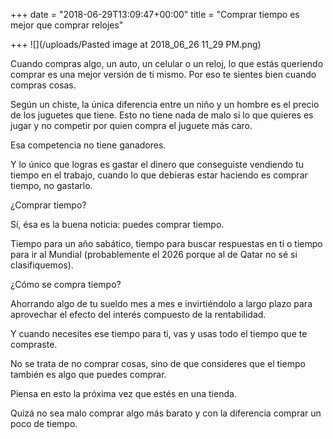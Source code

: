 +++
date = "2018-06-29T13:09:47+00:00"
title = "Comprar tiempo es mejor que comprar relojes"

+++
![](/uploads/Pasted image at 2018_06_26 11_29 PM.png)

Cuando compras algo, un auto, un celular o un reloj, lo que estás queriendo comprar es una mejor versión de ti mismo. Por eso te sientes bien cuando compras cosas.

Según un chiste, la única diferencia entre un niño y un hombre es el precio de los juguetes que tiene. Esto no tiene nada de malo si lo que quieres es jugar y no competir por quien compra el juguete más caro.

Esa competencia no tiene ganadores. 

Y lo único que logras es gastar el dinero que conseguiste vendiendo tu tiempo en el trabajo, cuando lo que debieras estar haciendo es comprar tiempo, no gastarlo.

¿Comprar tiempo? 

Sí, ésa es la buena noticia: puedes comprar tiempo. 

Tiempo para un año sabático, tiempo para buscar respuestas en ti o tiempo para ir al Mundial (probablemente el 2026 porque al de Qatar no sé si clasifiquemos).

¿Cómo se compra tiempo?

Ahorrando algo de tu sueldo mes a mes e invirtiéndolo a largo plazo para aprovechar el efecto del interés compuesto de la rentabilidad. 

Y cuando necesites ese tiempo para ti, vas y usas todo el tiempo que te compraste.

No se trata de no comprar cosas, sino de que consideres que el tiempo también es algo que puedes comprar.

Piensa en esto la próxima vez que estés en una tienda. 

Quizá no sea malo comprar algo más barato y con la diferencia comprar un poco de tiempo.